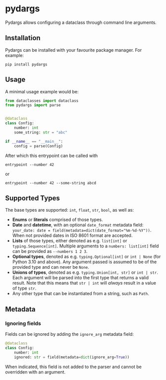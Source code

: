 # pydargs

Pydargs allows configuring a dataclass through command line arguments.

## Installation

Pydargs can be installed with your favourite package manager. For example:

```
pip install pydargs
```

## Usage

A minimal usage example would be:

```python
from dataclasses import dataclass
from pydargs import parse


@dataclass
class Config:
    number: int
    some_string: str = "abc"

if __name__ == "__main__":
    config = parse(Config)
```

After which this entrypoint can be called with

```shell
entrypoint --number 42
```
or
```shell
entrypoint --number 42 --some-string abcd
```

## Supported Types

The base types are supported: `int`, `float`, `str`, `bool`, as well as:

- **Enums** or **literals** comprised of those types.
- **Date** and **datetime**, with an optional `date_format` metadata
  field: `your_date: date = field(metadata=dict(date_format="%m-%d-%Y"))`. When not
  provided dates in ISO 8601 format are accepted.
- **Lists** of those types, either denoted as e.g. `list[int]` or `typing.Sequence[int]`.
  Multiple arguments to a `numbers: list[int]` field can be provided as `--numbers 1 2 3`.
- **Optional types**, denoted as e.g. `typing.Optional[int]` or `int | None` (for Python 3.10 and above).
  Any argument passed is assumed to be of the provided type and can never be `None`.
- **Unions of types**, denoted as e.g. `typing.Union[int, str]` or `int | str`. Each argument
  will be parsed into the first type that returns a valid result. Note that this means
  that `str | int` will _always_ result in a value of type `str`.
- Any other type that can be instantiated from a string, such as `Path`.

## Metadata

### Ignoring fields
Fields can be ignored by adding the `ignore_arg` metadata field:
```python
@dataclass
class Config:
    number: int
    ignored: str = field(metadata=dict(ignore_arg=True))
```
When indicated, this field is not added to the parser and cannot be overridden with an argument.
